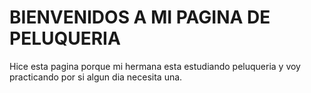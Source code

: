 <h1>BIENVENIDOS A MI PAGINA DE PELUQUERIA</h1>

<p>Hice esta pagina porque mi hermana esta estudiando peluqueria y voy practicando por si algun dia necesita una.</p>

